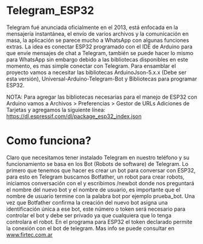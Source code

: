 # Telegram_ESP32
Telegram fué anunciada oficialmente en el 2013, está enfocada en la mensajería instantánea, el envío de varios archivos y la comunicación en masa, la aplicación se parece mucho a WhatsApp con algunas funciones extras. 
La idea es conectar ESP32 programado con el IDE de Arduino para que envíe mensajes de chat a Telegram, también se puede hacer lo mismo para WhatsApp sin embargo debido a las bibliotecas disponibles en este momento, es mas simple conectar con Telegram.
Para ensamblar el proyecto vamos a necesitar las bibliotecas ArduinoJson-5.x.x (Debe ser esta versión), Universal-Arduino-Telegram-Bot y Bibliotecas para programar ESP32.

NOTA:
Para agregar las bibliotecas necesarias para el manejo de ESP32 con Arduino vamos a Archivos > Preferencias > Gestor de URLs Adiciones de Tarjetas  y agregamos la siguiente línea:  https://dl.espressif.com/dl/package_esp32_index.json
# Como funciona?
Claro que necesitamos tener instalado Telegram en nuestro teléfono y su funcionamiento se basa en los Bot (Robots de software) de Telegram.
Lo primero que tenemos que hacer es crear un bot para conversar con ESP32, para esto en Telegram buscamos Botfather, un robot para crear robots, iniciamos conversación con el y escribimos /newbot donde nos preguntará el nombre del nuevo bot y el nombre de usuario, es importante que el nombre de usuario termine con la palabra bot por ejemplo prueba_bot.
Una vez que Botfather confirma la creación del nuevo bot asigna una identificación única a ese bot, este número o token será necesario para controlar el bot y debe ser privado ya que cualquiera que lo tenga controlara el robot.
En el programa para ESP32 el token declarado permite la conexión con el bot de telegram.
Mas info se puede consultar en www.firtec.com.ar
